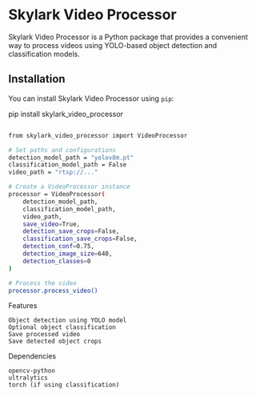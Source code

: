 # Skylark Video Processor

Skylark Video Processor is a Python package that provides a convenient way to process videos using YOLO-based object detection and classification models.

## Installation

You can install Skylark Video Processor using `pip`:

pip install skylark_video_processor
```bash

from skylark_video_processor import VideoProcessor

# Set paths and configurations
detection_model_path = "yolov8m.pt"
classification_model_path = False
video_path = "rtsp://..."

# Create a VideoProcessor instance
processor = VideoProcessor(
    detection_model_path,
    classification_model_path,
    video_path,
    save_video=True,
    detection_save_crops=False,
    classification_save_crops=False,
    detection_conf=0.75,
    detection_image_size=640,
    detection_classes=0
)

# Process the video
processor.process_video()

```

Features

    Object detection using YOLO model
    Optional object classification
    Save processed video
    Save detected object crops

Dependencies

    opencv-python
    ultralytics
    torch (if using classification)